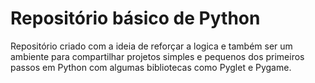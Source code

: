 # Repositório básico de Python 
Repositório criado com a ideia de reforçar a logica e também ser um ambiente para compartilhar projetos simples e pequenos dos primeiros passos em Python com algumas bibliotecas como Pyglet e Pygame. 
